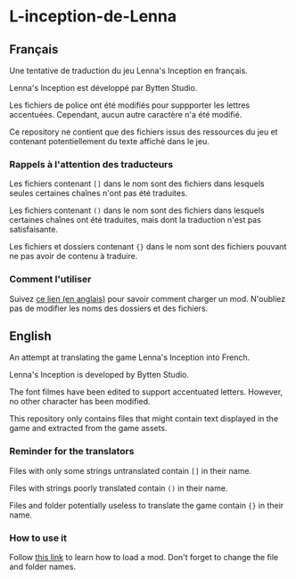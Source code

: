 # L-inception-de-Lenna

## Français

Une tentative de traduction du jeu Lenna's Inception en français.

Lenna's Inception est développé par Bytten Studio.

Les fichiers de police ont été modifiés pour suppporter les lettres accentuées.
Cependant, aucun autre caractère n'a été modifié.

Ce repository ne contient que des fichiers issus des ressources du jeu et contenant potentiellement
du texte affiché dans le jeu.

### Rappels à l'attention des traducteurs

Les fichiers contenant `[]` dans le nom sont des fichiers dans lesquels seules certaines chaînes
n'ont pas été traduites.

Les fichiers contenant `()` dans le nom sont des fichiers dans lesquels certaines chaînes
ont été traduites, mais dont la traduction n'est pas satisfaisante.

Les fichiers et dossiers contenant `{}` dans le nom sont des fichiers pouvant ne pas avoir
de contenu à traduire.

### Comment l'utiliser

Suivez [ce lien (en anglais)](https://github.com/EntranceJew/LennasMods/blob/master/docs/getting_started.md)
pour savoir comment charger un mod. N'oubliez pas de modifier les noms des dossiers et des fichiers.

## English

An attempt at translating the game Lenna's Inception into French.

Lenna's Inception is developed by Bytten Studio.

The font filmes have been edited to support accentuated letters.
However, no other character has been modified.

This repository only contains files that might contain text displayed in the game
and extracted from the game assets.

### Reminder for the translators

Files with only some strings untranslated contain `[]` in their name.

Files with strings poorly translated contain `()` in their name.

Files and folder potentially useless to translate the game contain `{}` in their name.

### How to use it

Follow [this link](https://github.com/EntranceJew/LennasMods/blob/master/docs/getting_started.md)
to learn how to load a mod. Don't forget to change the file and folder names.
